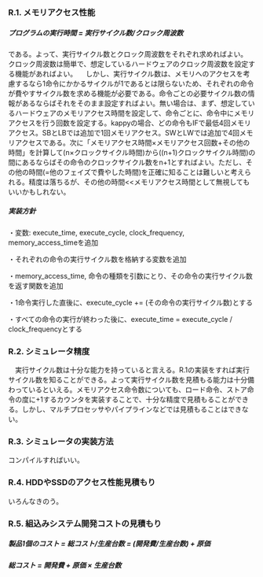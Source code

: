 ### R.1. メモリアクセス性能
##### プログラムの実行時間 = 実行サイクル数/クロック周波数
である。よって、実行サイクル数とクロック周波数をそれぞれ求めればよい。  クロック周波数は簡単で、想定しているハードウェアのクロック周波数を設定する機能があればよい。
　しかし、実行サイクル数は、メモリへのアクセスを考慮するなら1命令にかかるサイクルが1であるとは限らないため、それぞれの命令が費やすサイクル数を求める機能が必要である。命令ごとの必要サイクル数の情報があるならばそれをそのまま設定すればよい。無い場合は、まず、想定しているハードウェアのメモリアクセス時間を設定して、命令ごとに、命令中にメモリアクセスを行う回数を設定する。kappyの場合、どの命令もIFで最低4回メモリアクセス。SBとLBでは追加で1回メモリアクセス。SWとLWでは追加で4回メモリアクセスである。次に「メモリアクセス時間×メモリアクセス回数+その他の時間」を計算して(n×クロックサイクル時間)から((n+1)クロックサイクル時間)の間にあるならばその命令のクロックサイクル数をn+1とすればよい。ただし、その他の時間(=他のフェイズで費やした時間)を正確に知ることは難しいと考えられる。精度は落ちるが、その他の時間<<メモリアクセス時間として無視してもいいかもしれない。
##### 実装方針
・変数: execute_time, execute_cycle, clock_frequency, memory_access_timeを追加

・それぞれの命令の実行サイクル数を格納する変数を追加

・memory_access_time, 命令の種類を引数にとり、その命令の実行サイクル数を返す関数を追加

・1命令実行した直後に、execute_cycle += (その命令の実行サイクル数)とする

・すべての命令の実行が終わった後に、execute_time = execute_cycle / clock_frequencyとする

### R.2. シミュレータ精度
　実行サイクル数は十分な能力を持っていると言える。R.1の実装をすれば実行サイクル数を知ることができる。よって実行サイクル数を見積もる能力は十分備わっているといえる。メモリアクセス命令数についても、ロード命令、ストア命令の度に+1するカウンタを実装することで、十分な精度で見積もることができる。しかし、マルチプロセッサやパイプラインなどでは見積もることはできない。

### R.3. シミュレータの実装方法
コンパイルすればいい。

### R.4. HDDやSSDのアクセス性能見積もり
いろんなきのう。

### R.5. 組込みシステム開発コストの見積もり
##### 製品1個のコスト = 総コスト/生産台数 = (開発費/生産台数) + 原価
##### 総コスト = 開発費 + 原価 × 生産台数
